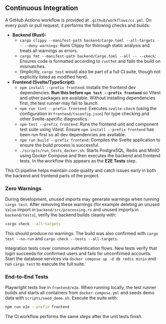 ## Continuous Integration
A GitHub Actions workflow is provided at `.github/workflows/ci.yml`. On every push or pull request, it performs the following checks and builds:

- **Backend (Rust):**
  - `cargo clippy --manifest-path backend/Cargo.toml --all-targets -- --deny warnings`: Runs Clippy for thorough static analysis and treats all warnings as errors.
  - `cargo fmt --manifest-path backend/Cargo.toml --all -- --check`: Ensures code is formatted according to `rustfmt` and fails the build on mismatches.
  - (Implicitly, `cargo test` would also be part of a full CI suite, though not explicitly listed as modified here).
- **Frontend (Svelte/TypeScript):**
  - `npm install --prefix frontend`: Installs the frontend dev dependencies. **Run this before `npm test --prefix frontend`** so Vitest and other packages are available. Without installing dependencies first, the test runner may fail to launch.
  - `npm run lint --prefix frontend`: Executes `svelte-check` (using the configuration in `frontend/tsconfig.json`) for type checking and other Svelte-specific diagnostics.
  - `npm test --prefix frontend`: Runs the frontend unit and component test suite using Vitest. Ensure `npm install --prefix frontend` has been run first so all dev dependencies are available.
  - `npm run build --prefix frontend`: Compiles the Svelte application to ensure the build process is successful.
  - `./scripts/run_tests_docker.sh`: Starts PostgreSQL, Redis and MinIO using Docker Compose and then executes the backend and frontend tests. In the workflow this appears as the **E2E Tests** step.

This CI pipeline helps maintain code quality and catch issues early in both the backend and frontend parts of the project.

### Zero Warnings
During development, unused imports may generate warnings when running `cargo test`.
After removing these warnings (for example deleting an unused `Value` import in
`backend/src/processing.rs` and unused imports in `backend/tests`), verify the
backend builds cleanly with:
```bash
cargo check --all-targets
```
This should produce no warnings. The build was also confirmed with
`cargo test --no-run` and `cargo check --tests --all-targets`.

Integration tests cover common authentication flows. New tests verify that
login succeeds for confirmed users and fails for unconfirmed accounts. Start the
database services via `docker compose up -d db redis minio` and run `cargo test`
to execute the full suite.

### End-to-End Tests
Playwright tests live in `frontend/e2e`. When running locally, the test runner
builds and starts all containers from `docker-compose.yml` and seeds demo data
with `scripts/seed_demo.sh`. Execute the suite with:

```bash
npm run e2e --prefix frontend
```

The CI workflow performs the same steps after the unit tests finish.

